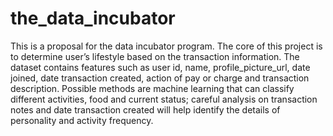 # the_data_incubator
This is a proposal for the data incubator program. The core of this project is to determine user’s lifestyle based on the transaction information. The dataset contains features such as user id, name, profile_picture_url, date joined, date transaction created, action of pay or charge and transaction description. Possible methods are machine learning that can classify different activities, food and current status; careful analysis on transaction notes and date transaction created will help identify the details of personality and activity frequency.
